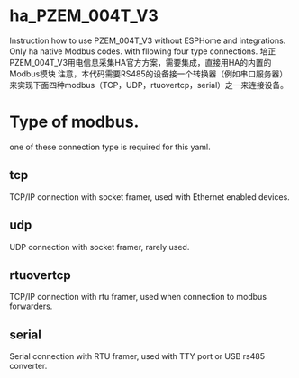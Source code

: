 # ha_PZEM_004T_V3
Instruction how to use PZEM_004T_V3 without ESPHome and integrations. Only ha native Modbus codes.
with fllowing  four type connections.
培正PZEM_004T_V3用电信息采集HA官方方案，需要集成，直接用HA的内置的Modbus模块
注意，本代码需要RS485的设备接一个转换器（例如串口服务器）来实现下面四种modbus（TCP，UDP，rtuovertcp，serial）之一来连接设备。

# Type of modbus.
one of these connection type is required for this yaml.
## tcp
TCP/IP connection with socket framer, used with Ethernet enabled devices.

## udp
UDP connection with socket framer, rarely used.

## rtuovertcp
TCP/IP connection with rtu framer, used when connection to modbus forwarders.

## serial
Serial connection with RTU framer, used with TTY port or USB rs485 converter.
